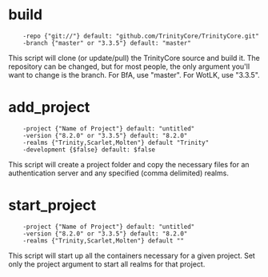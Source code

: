 # build
```
	-repo {"git://"} default: "github.com/TrinityCore/TrinityCore.git"
	-branch {"master" or "3.3.5"} default: "master"
```	
This script will clone (or update/pull) the TrinityCore source and build it. The repository can be changed, but for most people, the only argument you'll want to change is the branch. For BfA, use "master". For WotLK, use "3.3.5". 
 
# add_project
```
	-project {"Name of Project"} default: "untitled"
	-version {"8.2.0" or "3.3.5"} default: "8.2.0"
	-realms {"Trinity,Scarlet,Molten"} default "Trinity"
	-development {$false} default: $false
```	
This script will create a project folder and copy the necessary files for an authentication server and any specified (comma delimited) realms. 
	
# start_project
```
	-project {"Name of Project"} default: "untitled"
	-version {"8.2.0" or "3.3.5"} default: "8.2.0"
	-realms {"Trinity,Scarlet,Molten"} default ""
```	
This script will start up all the containers necessary for a given project. Set only the project argument to start all realms for that project.